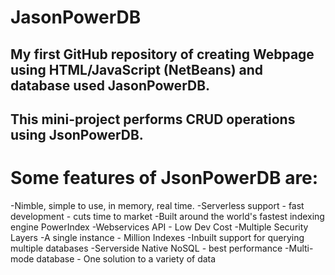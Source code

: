 # JasonPowerDB

## My first GitHub repository of creating Webpage using HTML/JavaScript (NetBeans) and database used JasonPowerDB.
## This mini-project performs CRUD operations using JsonPowerDB.

# Some features of JsonPowerDB are:

-Nimble, simple to use, in memory, real time.
-Serverless support - fast development - cuts time to market
-Built around the world's fastest indexing engine PowerIndex
-Webservices API - Low Dev Cost
-Multiple Security Layers
-A single instance - Million Indexes
-Inbuilt support for querying multiple databases
-Serverside Native NoSQL - best performance
-Multi-mode database - One solution to a variety of data


